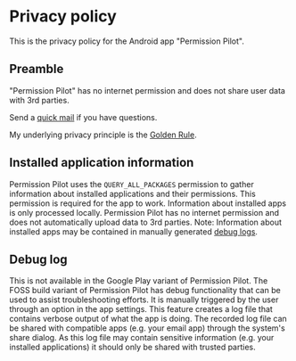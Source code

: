 # Privacy policy

This is the privacy policy for the Android app "Permission Pilot".

## Preamble

"Permission Pilot" has no internet permission and does not share user data with 3rd parties. 

Send a [quick mail](mailto:support@darken.eu) if you have questions.

My underlying privacy principle is the [Golden Rule](https://en.wikipedia.org/wiki/Golden_Rule).

## Installed application information

Permission Pilot uses the `QUERY_ALL_PACKAGES` permission to gather information about installed applications and their permissions. This permission is required for the app to work. Information about installed apps is only processed locally. Permission Pilot has no internet permission and does not automatically upload data to 3rd parties. Note: Information about installed apps may be contained in manually generated [debug logs](#debug-log).

## Debug log

This is not available in the Google Play variant of Permission Pilot.
The FOSS build variant of Permission Pilot has debug functionality that can be used to assist troubleshooting efforts. It is manually triggered by the user through an option in the app settings. This feature creates a log file that contains verbose output of what the app is doing. The recorded log file can be shared with compatible apps (e.g. your email app) through the system's share dialog. As this log file may contain sensitive information (e.g. your installed applications) it should only be shared with trusted parties.
